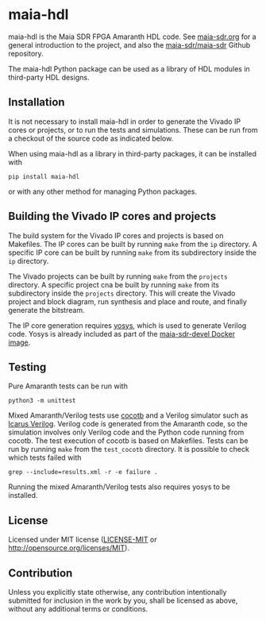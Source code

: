 # maia-hdl

maia-hdl is the Maia SDR FPGA Amaranth HDL code. See
[maia-sdr.org](https://maia-sdr.org/) for a general introduction to the project,
and also the [maia-sdr/maia-sdr](https://github.com/maia-sdr/maia-sdr) Github
repository.

The maia-hdl Python package can be used as a library of HDL modules in
third-party HDL designs.

## Installation

It is not necessary to install maia-hdl in order to generate the Vivado IP cores
or projects, or to run the tests and simulations. These can be run from a
checkout of the source code as indicated below.

When using maia-hdl as a library in third-party packages, it can be installed
with
```
pip install maia-hdl
```
or with any other method for managing Python packages.

## Building the Vivado IP cores and projects

The build system for the Vivado IP cores and projects is based on Makefiles. The
IP cores can be built by running `make` from the `ip` directory. A specific IP
core can be built by running `make` from its subdirectory inside the `ip`
directory.

The Vivado projects can be built by running `make` from the `projects`
directory. A specific project cna be built by running `make` from its
subdirectory inside the `projects` directory. This will create the Vivado
project and block diagram, run synthesis and place and route, and finally
generate the bitstream.

The IP core generation requires [yosys](https://github.com/YosysHQ/yosys), which
is used to generate Verilog code. Yosys is already included as part of the
[maia-sdr-devel Docker image](https://github.com/maia-sdr/maia-sdr-docker).

## Testing

Pure Amaranth tests can be run with
```
python3 -m unittest
```

Mixed Amaranth/Verilog tests use [cocotb](https://www.cocotb.org/) and a Verilog
simulator such as [Icarus Verilog](http://iverilog.icarus.com/). Verilog code is
generated from the Amaranth code, so the simulation involves only Verilog code
and the Python code running from cocotb. The test execution of cocotb is based
on Makefiles. Tests can be run by running `make` from the `test_cocotb`
directory. It is possible to check which tests failed with
```
grep --include=results.xml -r -e failure .
```

Running the mixed Amaranth/Verilog tests also requires yosys to be installed.

## License

Licensed under MIT license ([LICENSE-MIT](LICENSE-MIT) or
http://opensource.org/licenses/MIT).

## Contribution

Unless you explicitly state otherwise, any contribution intentionally submitted
for inclusion in the work by you, shall be licensed as above, without any
additional terms or conditions.
